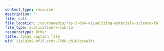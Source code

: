 ```yaml
---
content_type: resource
description: ''
file: null
file_location: /coursemedia/res-3-004-visualizing-materials-science-fall-2017/11e102a60f25ec9c75d6db183ce4e3fe_1Ed3U4rmyXU.srt
file_type: application/x-subrip
resourcetype: Other
title: 3play caption file
uid: 11e102a6-0f25-ec9c-75d6-db183ce4e3fe
---
```

